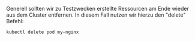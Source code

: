 Generell sollten wir zu Testzwecken erstellte Ressourcen am Ende wieder aus dem Cluster entfernen. In diesem Fall nutzen wir hierzu den "delete" Befehl:

`kubectl delete pod my-nginx`
